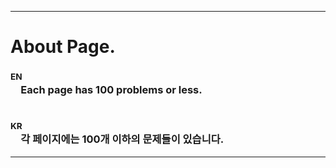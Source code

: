 <hr>

# About Page. 

### <sup>EN</sup><br>　Each page has 100 problems or less. 

#

### <sup>KR</sup><br>　각 페이지에는 100개 이하의 문제들이 있습니다. 

<hr>
